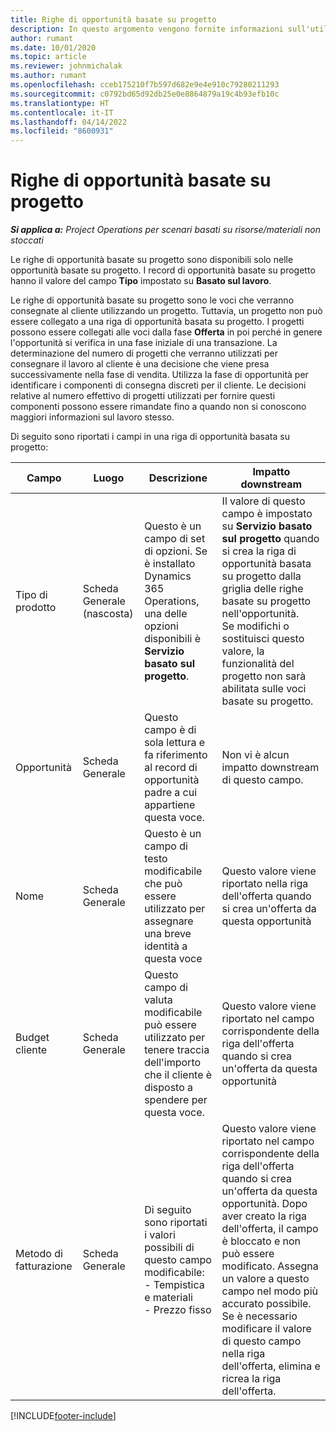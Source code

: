 ```yaml
---
title: Righe di opportunità basate su progetto
description: In questo argomento vengono fornite informazioni sull'utilizzo delle righe di opportunità basate su progetto.
author: rumant
ms.date: 10/01/2020
ms.topic: article
ms.reviewer: johnmichalak
ms.author: rumant
ms.openlocfilehash: cceb175210f7b597d682e9e4e910c79280211293
ms.sourcegitcommit: c0792bd65d92db25e0e8864879a19c4b93efb10c
ms.translationtype: HT
ms.contentlocale: it-IT
ms.lasthandoff: 04/14/2022
ms.locfileid: "8600931"
---
```

# <a name="project-based-opportunity-lines"></a>Righe di opportunità basate su progetto

_**Si applica a:** Project Operations per scenari basati su risorse/materiali non stoccati_


Le righe di opportunità basate su progetto sono disponibili solo nelle opportunità basate su progetto. I record di opportunità basate su progetto hanno il valore del campo **Tipo** impostato su **Basato sul lavoro**.

Le righe di opportunità basate su progetto sono le voci che verranno consegnate al cliente utilizzando un progetto. Tuttavia, un progetto non può essere collegato a una riga di opportunità basata su progetto. I progetti possono essere collegati alle voci dalla fase **Offerta** in poi perché in genere l'opportunità si verifica in una fase iniziale di una transazione. La determinazione del numero di progetti che verranno utilizzati per consegnare il lavoro al cliente è una decisione che viene presa successivamente nella fase di vendita. Utilizza la fase di opportunità per identificare i componenti di consegna discreti per il cliente. Le decisioni relative al numero effettivo di progetti utilizzati per fornire questi componenti possono essere rimandate fino a quando non si conoscono maggiori informazioni sul lavoro stesso.

Di seguito sono riportati i campi in una riga di opportunità basata su progetto:

| **Campo** | **Luogo** | **Descrizione** | **Impatto downstream** |
| --- | --- | --- | --- |
| Tipo di prodotto | Scheda Generale (nascosta) | Questo è un campo di set di opzioni. Se è installato Dynamics 365 Operations, una delle opzioni disponibili è **Servizio basato sul progetto**.  | Il valore di questo campo è impostato su **Servizio basato sul progetto** quando si crea la riga di opportunità basata su progetto dalla griglia delle righe basate su progetto nell'opportunità. <br> Se modifichi o sostituisci questo valore, la funzionalità del progetto non sarà abilitata sulle voci basate su progetto. |
| Opportunità | Scheda Generale | Questo campo è di sola lettura e fa riferimento al record di opportunità padre a cui appartiene questa voce. | Non vi è alcun impatto downstream di questo campo. |
| Nome | Scheda Generale | Questo è un campo di testo modificabile che può essere utilizzato per assegnare una breve identità a questa voce | Questo valore viene riportato nella riga dell'offerta quando si crea un'offerta da questa opportunità |
| Budget cliente | Scheda Generale | Questo campo di valuta modificabile può essere utilizzato per tenere traccia dell'importo che il cliente è disposto a spendere per questa voce. | Questo valore viene riportato nel campo corrispondente della riga dell'offerta quando si crea un'offerta da questa opportunità |
| Metodo di fatturazione | Scheda Generale | Di seguito sono riportati i valori possibili di questo campo modificabile:</br>- Tempistica e materiali</br>- Prezzo fisso | Questo valore viene riportato nel campo corrispondente della riga dell'offerta quando si crea un'offerta da questa opportunità. Dopo aver creato la riga dell'offerta, il campo è bloccato e non può essere modificato. Assegna un valore a questo campo nel modo più accurato possibile. Se è necessario modificare il valore di questo campo nella riga dell'offerta, elimina e ricrea la riga dell'offerta. |


[!INCLUDE[footer-include](../includes/footer-banner.md)]